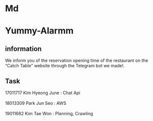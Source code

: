 Md
=====================

# Yummy-Alarmm
## information
We inform you of the reservation opening time of the restaurant on the “Catch Table” website through the Telegram bot we made!. 

## Task
17011717    Kim Hyeong June   :  Chat Api
<br/>
<br>
18013309    Park Jun Seo      :   AWS
<br/>
<br>
19011682    Kim Tae Won       :  Planning, Crawling

